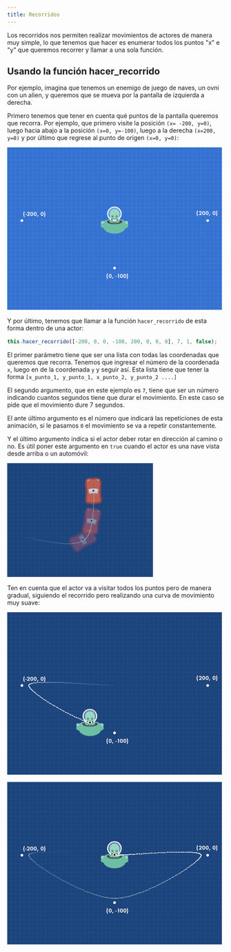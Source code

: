 ```yaml
---
title: Recorridos
---
```


Los recorridos nos permiten realizar movimientos de actores
de manera muy simple, lo que tenemos que hacer es enumerar
todos los puntos "x" e "y" que queremos recorrer y llamar
a una sola función.

## Usando la función hacer_recorrido

Por ejemplo, imagina que tenemos un enemigo de juego de naves, un
ovni con un alien, y queremos que se mueva por la pantalla de
izquierda a derecha.

Primero tenemos que tener en cuenta qué puntos de la pantalla
queremos que recorra. Por ejemplo, que primero visite la posición
`(x= -200, y=0)`, luego hacia abajo a la posición `(x=0, y=-100)`,
luego a la derecha `(x=200, y=0)` y por último que regrese al punto
de origen `(x=0, y=0)`:

![](imagenes/recorridos.assets/posiciones-1.png)

Y por último, tenemos que llamar a la función `hacer_recorrido` de
esta forma dentro de una actor:

```typescript
this.hacer_recorrido([-200, 0, 0, -100, 200, 0, 0, 0], 7, 1, false);
```

El primer parámetro tiene que ser una lista con todas las coordenadas
que queremos que recorra. Tenemos que ingresar el número de la coordenada
`x`, luego en de la coordenada `y` y seguir así. Esta lista tiene que tener
la forma `[x_punto_1, y_punto_1, x_punto_2, y_punto_2 ....]`

El segundo argumento, que en este ejemplo es `7`, tiene que ser un número
indicando cuantos segundos tiene que durar el movimiento. En este caso
se pide que el movimiento dure 7 segundos.

El ante último argumento es el número que indicará las repeticiones de esta
animación, si le pasamos `0` el movimiento se va a repetir constantemente.

Y el último argumento indica si el actor deber rotar en dirección al camino
o no. Es útil poner este argumento en `true` cuando el actor es una nave vista
desde arriba o un automóvil:

![](imagenes/recorridos.assets/recorrido-con-orientacion.png)

Ten en cuenta que el actor va a visitar todos los puntos pero de manera
gradual, siguiendo el recorrido pero realizando una curva de movimiento
muy suave:

![](imagenes/recorridos.assets/posiciones-2.png)

![](imagenes/recorridos.assets/posiciones-3.png)
